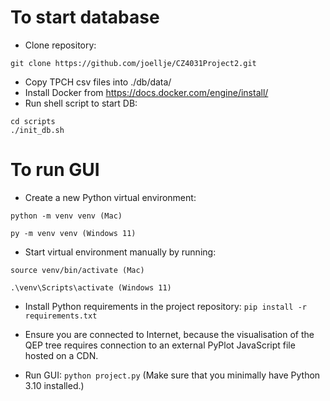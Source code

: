 # To start database

- Clone repository:

```
git clone https://github.com/joellje/CZ4031Project2.git
```

- Copy TPCH csv files into ./db/data/
- Install Docker from https://docs.docker.com/engine/install/
- Run shell script to start DB:

```
cd scripts
./init_db.sh
```

# To run GUI

- Create a new Python virtual environment:

```
python -m venv venv (Mac)

py -m venv venv (Windows 11)
```

- Start virtual environment manually by running:

```
source venv/bin/activate (Mac)

.\venv\Scripts\activate (Windows 11)
```

- Install Python requirements in the project repository: `pip install -r requirements.txt`

- Ensure you are connected to Internet, because the visualisation of the QEP tree requires connection to an external PyPlot JavaScript file hosted on a CDN.

- Run GUI: `python project.py` (Make sure that you minimally have Python 3.10 installed.)
